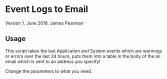 # Event Logs to Email
Version 1, June 2018, James Pearman

## Usage
This script takes the last Application and System events which are warnings or errors over the last 24 hours, puts them into a table in the body of the an email which is sent to an address you specify!

Change the parameters to what you need.
